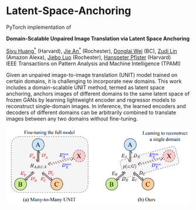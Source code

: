 # Latent-Space-Anchoring
PyTorch implementation of

**Domain-Scalable Unpaired Image Translation via Latent Space Anchoring**

[Siyu Huang<sup>*</sup>](https://siyuhuang.github.io) (Harvard), [Jie An<sup>*</sup>](https://www.cs.rochester.edu/u/jan6/) (Rochester), [Donglai Wei](https://donglaiw.github.io/) (BC), [Zudi Lin](https://zudi-lin.github.io/) (Amazon Alexa), [Jiebo Luo](https://www.cs.rochester.edu/u/jluo/) (Rochester), [Hanspeter Pfister](https://vcg.seas.harvard.edu/people/hanspeter-pfister) (Harvard)  
IEEE Transactions on Pattern Analysis and Machine Intelligence (TPAMI)

Given an unpaired image-to-image translation (UNIT) model trained on certain domains, it is challenging to incorporate new domains. This work includes a domain-scalable UNIT method, termed as latent space anchoring, anchors images of different domains to the same latent space of frozen GANs by learning lightweight encoder and regressor models to reconstruct single-domain images. In inference, the learned encoders and decoders of different domains can be arbitrarily combined to translate images between any two domains without fine-tuning.

<p align="center">
<img src="docs/intro.png" width="600px"/>
</p>

